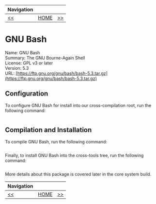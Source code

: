 | Navigation |||
| --- | --- | ---: |
| [<<](./NCurses32bit.md) | [HOME](../README.md) | [>>](./GNUCoreutils.md) |

# GNU Bash

Name: GNU Bash<br />
Summary: The GNU Bourne-Again Shell<br />
License: GPL v3 or later<br />
Version: 5.3<br />
URL: [https://ftp.gnu.org/gnu/bash/bash-5.3.tar.gz](https://ftp.gnu.org/gnu/bash/bash-5.3.tar.gz)<br />

## Configuration

To configure GNU Bash for install into our cross-compilation root, run the following command:

```bash
```

## Compilation and Installation

To compile GNU Bash, run the following command:

```bash
```

Finally, to install GNU Bash into the cross-tools tree, run the following command:

```bash
```

More details about this package is covered later in the core system build.

| Navigation |||
| --- | --- | ---: |
| [<<](./$PREVIOUS_PAGE.md) | [HOME](../README.md) | [>>](./$NEXT_PAGE.md) |
